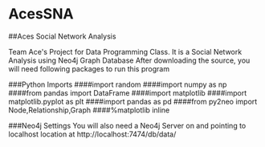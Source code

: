 # AcesSNA
##Aces Social Network Analysis

Team Ace's Project for Data Programming Class. It is a Social Network Analysis using Neo4j Graph Database
After downloading the source, you will need following packages to run this program

###Python Imports
####import random
####import numpy as np
####from pandas import DataFrame
####import matplotlib
####import matplotlib.pyplot as plt
####import pandas as pd
####from py2neo import Node,Relationship,Graph
####%matplotlib inline

###Neo4j Settings
You will also need a Neo4j Server on and pointing to localhost location at http://localhost:7474/db/data/
